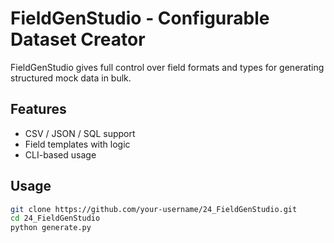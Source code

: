 # FieldGenStudio - Configurable Dataset Creator

FieldGenStudio gives full control over field formats and types for generating structured mock data in bulk.

## Features
- CSV / JSON / SQL support  
- Field templates with logic  
- CLI-based usage  

## Usage
```bash
git clone https://github.com/your-username/24_FieldGenStudio.git
cd 24_FieldGenStudio
python generate.py
